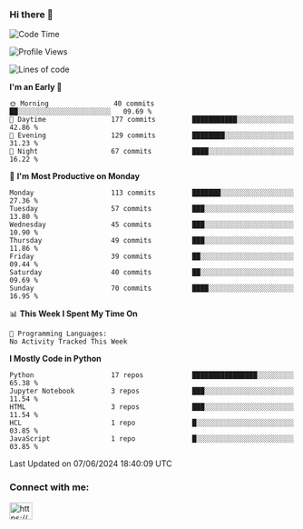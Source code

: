 ### Hi there 👋

<!--START_SECTION:waka-->
![Code Time](http://img.shields.io/badge/Code%20Time-132%20hrs%2011%20mins-blue)

![Profile Views](http://img.shields.io/badge/Profile%20Views-0-blue)

![Lines of code](https://img.shields.io/badge/From%20Hello%20World%20I%27ve%20Written-1.7%20million%20lines%20of%20code-blue)

**I'm an Early 🐤** 

```text
🌞 Morning                40 commits          ██░░░░░░░░░░░░░░░░░░░░░░░   09.69 % 
🌆 Daytime                177 commits         ███████████░░░░░░░░░░░░░░   42.86 % 
🌃 Evening                129 commits         ████████░░░░░░░░░░░░░░░░░   31.23 % 
🌙 Night                  67 commits          ████░░░░░░░░░░░░░░░░░░░░░   16.22 % 
```
📅 **I'm Most Productive on Monday** 

```text
Monday                   113 commits         ███████░░░░░░░░░░░░░░░░░░   27.36 % 
Tuesday                  57 commits          ███░░░░░░░░░░░░░░░░░░░░░░   13.80 % 
Wednesday                45 commits          ███░░░░░░░░░░░░░░░░░░░░░░   10.90 % 
Thursday                 49 commits          ███░░░░░░░░░░░░░░░░░░░░░░   11.86 % 
Friday                   39 commits          ██░░░░░░░░░░░░░░░░░░░░░░░   09.44 % 
Saturday                 40 commits          ██░░░░░░░░░░░░░░░░░░░░░░░   09.69 % 
Sunday                   70 commits          ████░░░░░░░░░░░░░░░░░░░░░   16.95 % 
```


📊 **This Week I Spent My Time On** 

```text
💬 Programming Languages: 
No Activity Tracked This Week
```

**I Mostly Code in Python** 

```text
Python                   17 repos            ████████████████░░░░░░░░░   65.38 % 
Jupyter Notebook         3 repos             ███░░░░░░░░░░░░░░░░░░░░░░   11.54 % 
HTML                     3 repos             ███░░░░░░░░░░░░░░░░░░░░░░   11.54 % 
HCL                      1 repo              █░░░░░░░░░░░░░░░░░░░░░░░░   03.85 % 
JavaScript               1 repo              █░░░░░░░░░░░░░░░░░░░░░░░░   03.85 % 
```




 Last Updated on 07/06/2024 18:40:09 UTC
<!--END_SECTION:waka-->

<h3 align="left">Connect with me:</h3>
<p align="left">
<a href="https://linkedin.com/in/https://www.linkedin.com/in/ruigomebioinf/" target="blank"><img align="center" src="https://raw.githubusercontent.com/rahuldkjain/github-profile-readme-generator/master/src/images/icons/Social/linked-in-alt.svg" alt="https://www.linkedin.com/in/ruigomebioinf/" height="30" width="40" /></a>
</p>


<!--
**ruigomesbioinf/ruigomesbioinf** is a ✨ _special_ ✨ repository because its `README.md` (this file) appears on your GitHub profile.
-->
